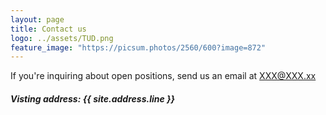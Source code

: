 ```yaml
---
layout: page
title: Contact us
logo: ../assets/TUD.png
feature_image: "https://picsum.photos/2560/600?image=872"
---
```


If you're inquiring about open positions, send us an email at <XXX@XXX.xx>

##### Visting address: {{ site.address.line }}
